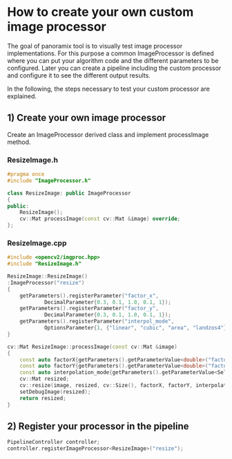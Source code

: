 # How to create your own custom image processor
The goal of panoramix tool is to visually test image processor implementations. For this purpose a common ImageProcessor is defined where you can put your algorithm code and the different parameters to be configured. Later you can create a pipeline including the custom processor and configure it to see the different output results.

In the following, the steps necessary to test your custom processor are explained.

## 1) Create your own image processor

Create an ImageProcessor derived class and implement processImage method.

### ResizeImage.h
```cpp
#pragma once
#include "ImageProcessor.h"

class ResizeImage: public ImageProcessor
{
public:
    ResizeImage();
    cv::Mat processImage(const cv::Mat &image) override;
};
```

### ResizeImage.cpp
```cpp
#include <opencv2/imgproc.hpp>
#include "ResizeImage.h"

ResizeImage::ResizeImage()
:ImageProcessor("resize")
{
    getParameters().registerParameter("factor_x",
            DecimalParameter{0.3, 0.1, 1.0, 0.1, 1});
    getParameters().registerParameter("factor_y",
            DecimalParameter{0.3, 0.1, 1.0, 0.1, 1});
    getParameters().registerParameter("interpol_mode",
            OptionsParameter{1, {"linear", "cubic", "area", "landzos4"}});
}

cv::Mat ResizeImage::processImage(const cv::Mat &image)
{
    const auto factorX{getParameters().getParameterValue<double>("factor_x")};
    const auto factorY{getParameters().getParameterValue<double>("factor_y")};
    const auto interpolation_mode{getParameters().getParameterValue<SelectedOptionIndex>("interpol_mode")};
    cv::Mat resized;
    cv::resize(image, resized, cv::Size(), factorX, factorY, interpolation_mode);
    setDebugImage(resized);
    return resized;
}
```

## 2) Register your processor in the pipeline
```cpp
PipelineController controller;
controller.registerImageProcessor<ResizeImage>("resize");
```